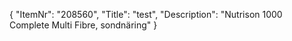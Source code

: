 {
  "ItemNr": "208560",
  "Title": "test",
  "Description": "Nutrison 1000 Complete Multi Fibre, sondnäring"
}
